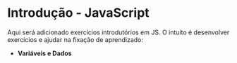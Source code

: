 <h1>Introdução - JavaScript</h1>

<p>Aqui será adicionado exercícios introdutórios em JS.
O intuíto é desenvolver exercícios e ajudar na fixação de aprendizado:</p>

<ul>
  <li><b>Variáveis e Dados</b></li>

</ul>
